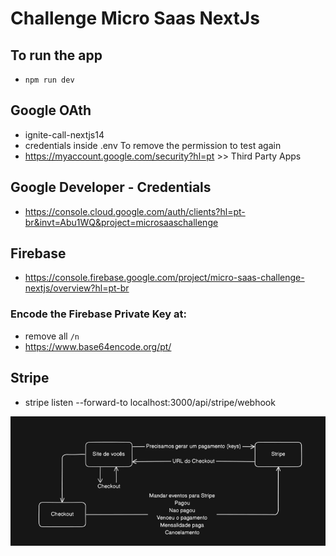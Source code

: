 # Challenge Micro Saas NextJs

## To run the app
- `npm run dev`

## Google OAth
- ignite-call-nextjs14
- credentials inside .env
To remove the permission to test again
- https://myaccount.google.com/security?hl=pt >> Third Party Apps

## Google Developer - Credentials
- https://console.cloud.google.com/auth/clients?hl=pt-br&invt=Abu1WQ&project=microsaaschallenge

## Firebase
- https://console.firebase.google.com/project/micro-saas-challenge-nextjs/overview?hl=pt-br

### Encode the Firebase Private Key at:
- remove all `/n`
- https://www.base64encode.org/pt/


## Stripe
- stripe listen --forward-to localhost:3000/api/stripe/webhook

![alt text](image.png)